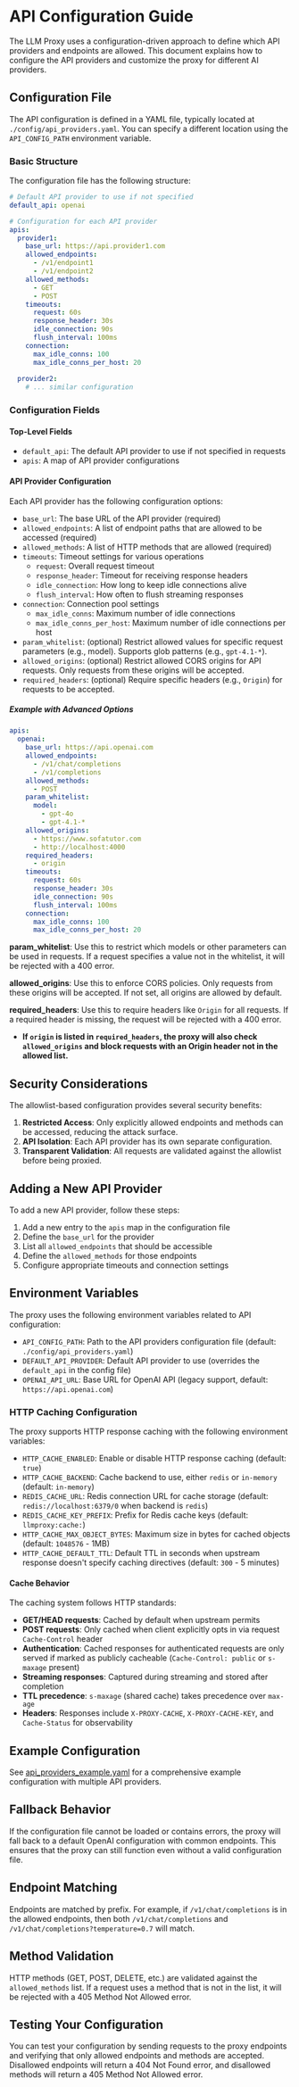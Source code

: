 # API Configuration Guide

The LLM Proxy uses a configuration-driven approach to define which API providers and endpoints are allowed. This document explains how to configure the API providers and customize the proxy for different AI providers.

## Configuration File

The API configuration is defined in a YAML file, typically located at `./config/api_providers.yaml`. You can specify a different location using the `API_CONFIG_PATH` environment variable.

### Basic Structure

The configuration file has the following structure:

```yaml
# Default API provider to use if not specified
default_api: openai

# Configuration for each API provider
apis:
  provider1:
    base_url: https://api.provider1.com
    allowed_endpoints:
      - /v1/endpoint1
      - /v1/endpoint2
    allowed_methods:
      - GET
      - POST
    timeouts:
      request: 60s
      response_header: 30s
      idle_connection: 90s
      flush_interval: 100ms
    connection:
      max_idle_conns: 100
      max_idle_conns_per_host: 20
  
  provider2:
    # ... similar configuration
```

### Configuration Fields

#### Top-Level Fields

- `default_api`: The default API provider to use if not specified in requests
- `apis`: A map of API provider configurations

#### API Provider Configuration

Each API provider has the following configuration options:

- `base_url`: The base URL of the API provider (required)
- `allowed_endpoints`: A list of endpoint paths that are allowed to be accessed (required)
- `allowed_methods`: A list of HTTP methods that are allowed (required)
- `timeouts`: Timeout settings for various operations
  - `request`: Overall request timeout
  - `response_header`: Timeout for receiving response headers
  - `idle_connection`: How long to keep idle connections alive
  - `flush_interval`: How often to flush streaming responses
- `connection`: Connection pool settings
  - `max_idle_conns`: Maximum number of idle connections
  - `max_idle_conns_per_host`: Maximum number of idle connections per host
- `param_whitelist`: (optional) Restrict allowed values for specific request parameters (e.g., model). Supports glob patterns (e.g., `gpt-4.1-*`).
- `allowed_origins`: (optional) Restrict allowed CORS origins for API requests. Only requests from these origins will be accepted.
- `required_headers`: (optional) Require specific headers (e.g., `Origin`) for requests to be accepted.

##### Example with Advanced Options

```yaml
apis:
  openai:
    base_url: https://api.openai.com
    allowed_endpoints:
      - /v1/chat/completions
      - /v1/completions
    allowed_methods:
      - POST
    param_whitelist:
      model:
        - gpt-4o
        - gpt-4.1-*
    allowed_origins:
      - https://www.sofatutor.com
      - http://localhost:4000
    required_headers:
      - origin
    timeouts:
      request: 60s
      response_header: 30s
      idle_connection: 90s
      flush_interval: 100ms
    connection:
      max_idle_conns: 100
      max_idle_conns_per_host: 20
```

**param_whitelist**: Use this to restrict which models or other parameters can be used in requests. If a request specifies a value not in the whitelist, it will be rejected with a 400 error.

**allowed_origins**: Use this to enforce CORS policies. Only requests from these origins will be accepted. If not set, all origins are allowed by default.

**required_headers**: Use this to require headers like `Origin` for all requests. If a required header is missing, the request will be rejected with a 400 error.
- **If `origin` is listed in `required_headers`, the proxy will also check `allowed_origins` and block requests with an Origin header not in the allowed list.**

## Security Considerations

The allowlist-based configuration provides several security benefits:

1. **Restricted Access**: Only explicitly allowed endpoints and methods can be accessed, reducing the attack surface.
2. **API Isolation**: Each API provider has its own separate configuration.
3. **Transparent Validation**: All requests are validated against the allowlist before being proxied.

## Adding a New API Provider

To add a new API provider, follow these steps:

1. Add a new entry to the `apis` map in the configuration file
2. Define the `base_url` for the provider
3. List all `allowed_endpoints` that should be accessible
4. Define the `allowed_methods` for those endpoints
5. Configure appropriate timeouts and connection settings

## Environment Variables

The proxy uses the following environment variables related to API configuration:

- `API_CONFIG_PATH`: Path to the API providers configuration file (default: `./config/api_providers.yaml`)
- `DEFAULT_API_PROVIDER`: Default API provider to use (overrides the `default_api` in the config file)
- `OPENAI_API_URL`: Base URL for OpenAI API (legacy support, default: `https://api.openai.com`)

### HTTP Caching Configuration

The proxy supports HTTP response caching with the following environment variables:

- `HTTP_CACHE_ENABLED`: Enable or disable HTTP response caching (default: `true`)
- `HTTP_CACHE_BACKEND`: Cache backend to use, either `redis` or `in-memory` (default: `in-memory`)
- `REDIS_CACHE_URL`: Redis connection URL for cache storage (default: `redis://localhost:6379/0` when backend is `redis`)
- `REDIS_CACHE_KEY_PREFIX`: Prefix for Redis cache keys (default: `llmproxy:cache:`)
- `HTTP_CACHE_MAX_OBJECT_BYTES`: Maximum size in bytes for cached objects (default: `1048576` - 1MB)
- `HTTP_CACHE_DEFAULT_TTL`: Default TTL in seconds when upstream response doesn't specify caching directives (default: `300` - 5 minutes)

#### Cache Behavior

The caching system follows HTTP standards:

- **GET/HEAD requests**: Cached by default when upstream permits
- **POST requests**: Only cached when client explicitly opts in via request `Cache-Control` header
- **Authentication**: Cached responses for authenticated requests are only served if marked as publicly cacheable (`Cache-Control: public` or `s-maxage` present)
- **Streaming responses**: Captured during streaming and stored after completion
- **TTL precedence**: `s-maxage` (shared cache) takes precedence over `max-age`
- **Headers**: Responses include `X-PROXY-CACHE`, `X-PROXY-CACHE-KEY`, and `Cache-Status` for observability

## Example Configuration

See [api_providers_example.yaml](../config/api_providers_example.yaml) for a comprehensive example configuration with multiple API providers.

## Fallback Behavior

If the configuration file cannot be loaded or contains errors, the proxy will fall back to a default OpenAI configuration with common endpoints. This ensures that the proxy can still function even without a valid configuration file.

## Endpoint Matching

Endpoints are matched by prefix. For example, if `/v1/chat/completions` is in the allowed endpoints, then both `/v1/chat/completions` and `/v1/chat/completions?temperature=0.7` will match.

## Method Validation

HTTP methods (GET, POST, DELETE, etc.) are validated against the `allowed_methods` list. If a request uses a method that is not in the list, it will be rejected with a 405 Method Not Allowed error.

## Testing Your Configuration

You can test your configuration by sending requests to the proxy endpoints and verifying that only allowed endpoints and methods are accepted. Disallowed endpoints will return a 404 Not Found error, and disallowed methods will return a 405 Method Not Allowed error.